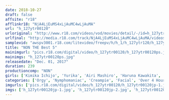 ```yaml
---
date: 2018-10-27
draft: false
affsite: "r18"
afflinkr18: "NjA4LjEuMS4xLjAuMC4wLjAuMA"
url: "h_127ytr00120"
urloriginal: "http://www.r18.com/videos/vod/movies/detail/-/id=h_127ytr00120"
urlfinal: "http://media.r18.com/track/NjA4LjEuMS4xLjAuMC4wLjAuMA/videos/vod/movies/detail/-/id=h_127ytr00120"
samplevid: "awspv3001.r18.com/litevideo/freepv/h/h_1/h_127ytr120/h_127ytr120_dmb_w.mp4"
title: "NON THE Best 5"
mainimgurl: "pics.r18.com/digital/video/h_127ytr00120/h_127ytr00120ps.jpg"
mainimgs: "h_127ytr00120ps.jpg"
releasedate: "Dec. 01, 2017"
duration: 239
productioncomp: "NON"
girls: ['Kimika Ichijo', 'Yurika', 'Airi Mashiro', 'Haruna Kawakita', 'Shoko Furukawa', 'Reina Fujikawa', 'Naomi Miyafuji', 'Umi Mitoma', 'Renon Kanae', 'Nami Sekine']
categories: ['Orgy', 'Nymphomaniac', 'Creampie', 'Facial', 'Over 4 Hours', 'Hi-Def']
imgurls: ['pics.r18.com/digital/video/h_127ytr00120/h_127ytr00120jp-1.jpg', 'pics.r18.com/digital/video/h_127ytr00120/h_127ytr00120jp-2.jpg', 'pics.r18.com/digital/video/h_127ytr00120/h_127ytr00120jp-3.jpg', 'pics.r18.com/digital/video/h_127ytr00120/h_127ytr00120jp-4.jpg', 'pics.r18.com/digital/video/h_127ytr00120/h_127ytr00120jp-5.jpg', 'pics.r18.com/digital/video/h_127ytr00120/h_127ytr00120jp-6.jpg', 'pics.r18.com/digital/video/h_127ytr00120/h_127ytr00120jp-7.jpg', 'pics.r18.com/digital/video/h_127ytr00120/h_127ytr00120jp-8.jpg', 'pics.r18.com/digital/video/h_127ytr00120/h_127ytr00120jp-9.jpg', 'pics.r18.com/digital/video/h_127ytr00120/h_127ytr00120jp-10.jpg', 'pics.r18.com/digital/video/h_127ytr00120/h_127ytr00120jp-11.jpg', 'pics.r18.com/digital/video/h_127ytr00120/h_127ytr00120jp-12.jpg', 'pics.r18.com/digital/video/h_127ytr00120/h_127ytr00120jp-13.jpg', 'pics.r18.com/digital/video/h_127ytr00120/h_127ytr00120jp-14.jpg', 'pics.r18.com/digital/video/h_127ytr00120/h_127ytr00120jp-15.jpg', 'pics.r18.com/digital/video/h_127ytr00120/h_127ytr00120jp-16.jpg', 'pics.r18.com/digital/video/h_127ytr00120/h_127ytr00120jp-17.jpg', 'pics.r18.com/digital/video/h_127ytr00120/h_127ytr00120jp-18.jpg', 'pics.r18.com/digital/video/h_127ytr00120/h_127ytr00120jp-19.jpg', 'pics.r18.com/digital/video/h_127ytr00120/h_127ytr00120jp-20.jpg']
imgs: ['h_127ytr00120jp-1.jpg', 'h_127ytr00120jp-2.jpg', 'h_127ytr00120jp-3.jpg', 'h_127ytr00120jp-4.jpg', 'h_127ytr00120jp-5.jpg', 'h_127ytr00120jp-6.jpg', 'h_127ytr00120jp-7.jpg', 'h_127ytr00120jp-8.jpg', 'h_127ytr00120jp-9.jpg', 'h_127ytr00120jp-10.jpg', 'h_127ytr00120jp-11.jpg', 'h_127ytr00120jp-12.jpg', 'h_127ytr00120jp-13.jpg', 'h_127ytr00120jp-14.jpg', 'h_127ytr00120jp-15.jpg', 'h_127ytr00120jp-16.jpg', 'h_127ytr00120jp-17.jpg', 'h_127ytr00120jp-18.jpg', 'h_127ytr00120jp-19.jpg', 'h_127ytr00120jp-20.jpg']
---
```

